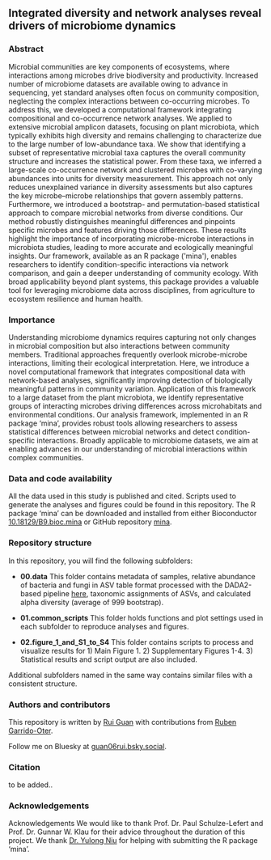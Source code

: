 ## Integrated diversity and network analyses reveal drivers of microbiome dynamics

### Abstract
Microbial communities are key components of ecosystems, where interactions among microbes drive biodiversity and productivity. Increased number of microbiome datasets are available owing to advance in sequencing, yet standard analyses often focus on community composition, neglecting the complex interactions between co-occurring microbes. To address this, we developed a computational framework integrating compositional and co-occurrence network analyses. We applied to extensive microbial amplicon datasets, focusing on plant microbiota, which typically exhibits high diversity and remains challenging to characterize due to the large number of low-abundance taxa. We show that identifying a subset of representative microbial taxa captures the overall community structure and increases the statistical power. From these taxa, we inferred a large-scale co-occurrence network and clustered microbes with co-varying abundances into units for diversity measurement. This approach not only reduces unexplained variance in diversity assessments but also captures the key microbe–microbe relationships that govern assembly patterns. Furthermore, we introduced a bootstrap- and permutation-based statistical approach to compare microbial networks from diverse conditions. Our method robustly distinguishes meaningful differences and pinpoints specific microbes and features driving those differences. These results highlight the importance of incorporating microbe-microbe interactions in microbiota studies, leading to more accurate and ecologically meaningful insights. Our framework, available as an R package ('mina'), enables researchers to identify condition-specific interactions via network comparison, and gain a deeper understanding of community ecology. With broad applicability beyond plant systems, this package provides a valuable tool for leveraging microbiome data across disciplines, from agriculture to ecosystem resilience and human health.

### Importance
Understanding microbiome dynamics requires capturing not only changes in microbial composition but also interactions between community members. Traditional approaches frequently overlook microbe-microbe interactions, limiting their ecological interpretation. Here, we introduce a novel computational framework that integrates compositional data with network-based analyses, significantly improving detection of biologically meaningful patterns in community variation. Application of this framework to a large dataset from the plant microbiota, we identify representative groups of interacting microbes driving differences across microhabitats and environmental conditions. Our analysis framework, implemented in an R package ‘mina’, provides robust tools allowing researchers to assess statistical differences between microbial networks and detect condition-specific interactions. Broadly applicable to microbiome datasets, we aim at enabling advances in our understanding of microbial interactions within complex communities.

### Data and code availability
All the data used in this study is published and cited. Scripts used to generate the analyses and figures could be found in this repository. The R package ‘mina’ can be downloaded and installed from either Bioconductor [10.18129/B9.bioc.mina](https://www.bioconductor.org/packages/release/bioc/html/mina.html) or GitHub repository [mina](https://github.com/Guan06/mina).

### Repository structure

In this repository, you will find the following subfolders:

- __00.data__
	This folder contains metadata of samples, relative abundance of bacteria and fungi in ASV table format processed with the DADA2-based pipeline [here](https://github.com/Guan06/DADA2_pipeline), taxonomic assignments of ASVs, and calculated alpha diversity (average of 999 bootstrap).

- __01.common_scripts__
	This folder holds functions and plot settings used in each subfolder to reproduce analyses and figures.

- __02.figure_1_and_S1_to_S4__
	This folder contains scripts to process and visualize results for 
        1) Main Figure 1.
		2) Supplementary Figures 1-4. 
		3) Statistical results and script output are also included.

Additional subfolders named in the same way contains similar files with a consistent structure.

### Authors and contributors 

This repository is written by [Rui Guan](https://github.com/Guan06) with contributions from [Ruben Garrido-Oter](https://github.com/garridoo).

Follow me on Bluesky at [guan06rui.bsky.social](https://bsky.app/profile/guan06rui.bsky.social).

### Citation

to be added..

### Acknowledgements

Acknowledgements
We would like to thank Prof. Dr. Paul Schulze-Lefert and Prof. Dr. Gunnar W. Klau for their advice throughout the duration of this project. We thank [Dr. Yulong Niu](https://github.com/YulongNiu) for helping with submitting the R package ‘mina’.
